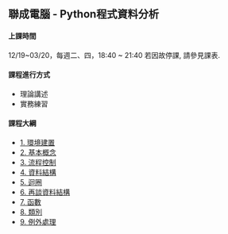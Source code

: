 ## 聯成電腦 - Python程式資料分析

#### 上課時間

12/19~03/20，每週二、四，18:40 ~ 21:40
若因故停課, 請參見課表.

#### 課程進行方式

- 理論講述
- 實務練習

#### 課程大綱
- [1. 環境建置](http://mirdex.github.io/Python_2024121903/1.%20environment.slides.html)
- [2. 基本概念](http://mirdex.github.io/Python_2024121903/2.%20basic%20concept.slides.html)
- [3. 流程控制](http://mirdex.github.io/Python_2024121903/3.%20流程控制(Q).slides.html)
- [4. 資料結構](http://mirdex.github.io/Python_2024121903/4.%20資料結構_Q.slides.html)
- [5. 迴圈](http://mirdex.github.io/Python_2024121903/5.%20迴圈_Q.slides.html)
- [6. 再談資料結構](http://mirdex.github.io/Python_2024121903/6.%20再談資料結構_Q.slides.html)
- [7. 函數](http://mirdex.github.io/Python_2024121903/7.%20函數_Q.slides.html)
- [8. 類別](http://mirdex.github.io/Python_2024121903/8.%20類別_Q.slides.html)
- [9. 例外處理](http://mirdex.github.io/Python_2024121903/9.%20例外處理.slides.html)
